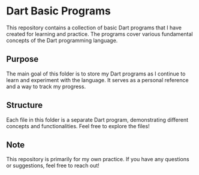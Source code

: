 # Dart Basic Programs

This repository contains a collection of basic Dart programs that I have created for learning and practice. The programs cover various fundamental concepts of the Dart programming language.

## Purpose

The main goal of this folder is to store my Dart programs as I continue to learn and experiment with the language. It serves as a personal reference and a way to track my progress.

## Structure

Each file in this folder is a separate Dart program, demonstrating different concepts and functionalities. Feel free to explore the files!

## Note

This repository is primarily for my own practice. If you have any questions or suggestions, feel free to reach out!

